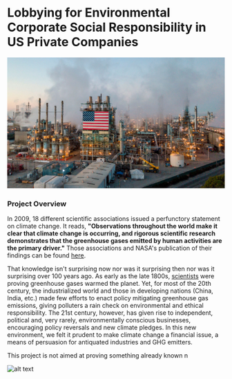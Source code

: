 # Lobbying for Environmental Corporate Social Responsibility in US Private Companies

![industry](https://github.com/anaulianova/Climate_Change_Time_Series/blob/main/images/industry.jpg)

### Project Overview

In 2009, 18 different scientific associations issued a perfunctory statement on climate change. It reads, 
**"Observations throughout the world make it clear that climate change is occurring, and rigorous scientific research demonstrates that the greenhouse gases emitted by human activities are the primary driver."** Those associations and NASA's publication of their findings can be found [here](https://climate.nasa.gov/scientific-consensus/).

That knowledge isn't surprising now nor was it surprising then nor was it surprising over 100 years ago. As early as the late 1800s, [scientists](https://www.nytimes.com/2020/04/21/obituaries/eunice-foote-overlooked.html) were proving greenhouse gases warmed the planet. Yet, for most of the 20th century, the industrialized world and those in developing nations (China, India, etc.) made few efforts to enact policy mitigating greenhouse gas emissions, giving polluters a rain check on environmental and ethical responsibility. The 21st century, however, has given rise to independent, political and, very rarely, environmentally conscious businesses, encouraging policy reversals and new climate pledges. In this new environment, we felt it prudent to make climate change a financial issue, a means of persuasion for antiquated industries and GHG emitters. 

This project is not aimed at proving something already known n



![alt text]()



